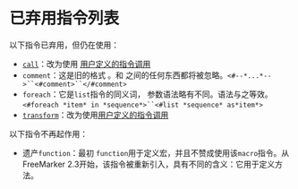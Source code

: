 # 已弃用指令列表

以下指令已弃用，但仍在使用：

- [`call`](https://freemarker.apache.org/docs/ref_depr_oldmacro.html#ref.directive.call)：改为使用 [用户定义的指令调用](https://freemarker.apache.org/docs/ref_directive_userDefined.html#ref.directive.userDefined)
- `comment`：这是旧的格式 。和 之间的任何东西都将被忽略。`<#--*...*-->``<#comment>``</#comment>`
- `foreach`：它是`list`指令的同义词， 参数语法略有不同。语法与之等效。`<#foreach *item* in *sequence*>``<#list *sequence* as*item*>`
- [`transform`](https://freemarker.apache.org/docs/ref_depr_transform.html#ref.directive.transform)：改为使用[用户定义的指令调用](https://freemarker.apache.org/docs/ref_directive_userDefined.html#ref.directive.userDefined)

以下指令不再起作用：

- 遗产`function`：最初 `function`用于定义宏，并且不赞成使用该`macro`指令。从FreeMarker 2.3开始，该指令被重新引入，具有不同的含义：它用于定义方法。

